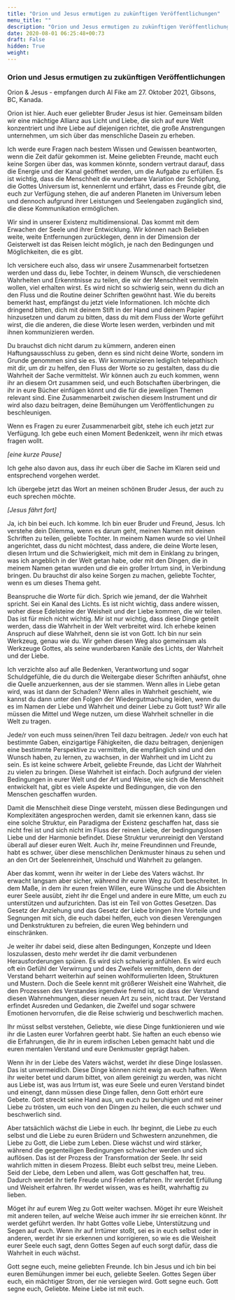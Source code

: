 ```yaml
---
title: "Orion und Jesus ermutigen zu zukünftigen Veröffentlichungen"
menu_title: ""
description: "Orion und Jesus ermutigen zu zukünftigen Veröffentlichungen"
date: 2020-08-01 06:25:48+00:73
draft: False
hidden: True
weight:
---
```

### Orion und Jesus ermutigen zu zukünftigen Veröffentlichungen

Orion & Jesus - empfangen durch Al Fike am 27. Oktober 2021, Gibsons, BC, Kanada.

Orion ist hier. Auch euer geliebter Bruder Jesus ist hier. Gemeinsam bilden wir eine mächtige Allianz aus Licht und Liebe, die sich auf eure Welt konzentriert und ihre Liebe auf diejenigen richtet, die große Anstrengungen unternehmen, um sich über das menschliche Dasein zu erheben.

Ich werde eure Fragen nach bestem Wissen und Gewissen beantworten, wenn die Zeit dafür gekommen ist. Meine geliebten Freunde, macht euch keine Sorgen über das, was kommen könnte, sondern vertraut darauf, dass die Energie und der Kanal geöffnet werden, um die Aufgabe zu erfüllen. Es ist wichtig, dass die Menschheit die wunderbare Variation der Schöpfung, die Gottes Universum ist, kennenlernt und erfährt, dass es Freunde gibt, die euch zur Verfügung stehen, die auf anderen Planeten im Universum leben und dennoch aufgrund ihrer Leistungen und Seelengaben zugänglich sind, die diese Kommunikation ermöglichen.

Wir sind in unserer Existenz multidimensional. Das kommt mit dem Erwachen der Seele und ihrer Entwicklung. Wir können nach Belieben weite, weite Entfernungen zurücklegen, denn in der Dimension der Geisterwelt ist das Reisen leicht möglich, je nach den Bedingungen und Möglichkeiten, die es gibt.

Ich versichere euch also, dass wir unsere Zusammenarbeit fortsetzen werden und dass du, liebe Tochter, in deinem Wunsch, die verschiedenen Wahrheiten und Erkenntnisse zu teilen, die wir der Menschheit vermitteln wollen, viel erhalten wirst. Es wird nicht so schwierig sein, wenn du dich an den Fluss und die Routine deiner Schriften gewöhnt hast. Wie du bereits bemerkt hast, empfängst du jetzt viele Informationen. Ich möchte dich dringend bitten, dich mit deinem Stift in der Hand und deinem Papier hinzusetzen und darum zu bitten, dass du mit dem Fluss der Worte geführt wirst, die die anderen, die diese Worte lesen werden, verbinden und mit ihnen kommunizieren werden.

Du brauchst dich nicht darum zu kümmern, anderen einen Haftungsausschluss zu geben, denn es sind nicht deine Worte, sondern im Grunde genommen sind sie es. Wir kommunizieren lediglich telepathisch mit dir, um dir zu helfen, den Fluss der Worte so zu gestalten, dass du die Wahrheit der Sache vermittelst. Wir können auch zu euch kommen, wenn ihr an diesem Ort zusammen seid, und euch Botschaften überbringen, die ihr in eure Bücher einfügen könnt und die für die jeweiligen Themen relevant sind. Eine Zusammenarbeit zwischen diesem Instrument und dir wird also dazu beitragen, deine Bemühungen um Veröffentlichungen zu beschleunigen.

Wenn es Fragen zu eurer Zusammenarbeit gibt, stehe ich euch jetzt zur Verfügung. Ich gebe euch einen Moment Bedenkzeit, wenn ihr mich etwas fragen wollt.

*[eine kurze Pause]*

Ich gehe also davon aus, dass ihr euch über die Sache im Klaren seid und entsprechend vorgehen werdet.

Ich übergebe jetzt das Wort an meinen schönen Bruder Jesus, der auch zu euch sprechen möchte.

*[Jesus fährt fort]*

Ja, ich bin bei euch. Ich komme. Ich bin euer Bruder und Freund, Jesus. Ich verstehe dein Dilemma, wenn es darum geht, meinen Namen mit deinen Schriften zu teilen, geliebte Tochter. In meinem Namen wurde so viel Unheil angerichtet, dass du nicht möchtest, dass andere, die deine Worte lesen, diesen Irrtum und die Schwierigkeit, mich mit dem in Einklang zu bringen, was ich angeblich in der Welt getan habe, oder mit den Dingen, die in meinem Namen getan wurden und die ein großer Irrtum sind, in Verbindung bringen. Du brauchst dir also keine Sorgen zu machen, geliebte Tochter, wenn es um dieses Thema geht.

Beanspruche die Worte für dich. Sprich wie jemand, der die Wahrheit spricht. Sei ein Kanal des Lichts. Es ist nicht wichtig, dass andere wissen, woher diese Edelsteine der Weisheit und der Liebe kommen, die wir teilen. Das ist für mich nicht wichtig. Mir ist nur wichtig, dass diese Dinge geteilt werden, dass die Wahrheit in der Welt verbreitet wird. Ich erhebe keinen Anspruch auf diese Wahrheit, denn sie ist von Gott. Ich bin nur sein Werkzeug, genau wie du. Wir gehen diesen Weg also gemeinsam als Werkzeuge Gottes, als seine wunderbaren Kanäle des Lichts, der Wahrheit und der Liebe.

Ich verzichte also auf alle Bedenken, Verantwortung und sogar Schuldgefühle, die du durch die Weitergabe dieser Schriften anhäufst, ohne die Quelle anzuerkennen, aus der sie stammen. Wenn alles in Liebe getan wird, was ist dann der Schaden? Wenn alles in Wahrheit geschieht, wie kannst du dann unter den Folgen der Wiedergutmachung leiden, wenn du es im Namen der Liebe und Wahrheit und deiner Liebe zu Gott tust? Wir alle müssen die Mittel und Wege nutzen, um diese Wahrheit schneller in die Welt zu tragen.

Jede/r von euch muss seinen/ihren Teil dazu beitragen. Jede/r von euch hat bestimmte Gaben, einzigartige Fähigkeiten, die dazu beitragen, denjenigen eine bestimmte Perspektive zu vermitteln, die empfänglich sind und den Wunsch haben, zu lernen, zu wachsen, in der Wahrheit und im Licht zu sein. Es ist keine schwere Arbeit, geliebte Freunde, das Licht der Wahrheit zu vielen zu bringen. Diese Wahrheit ist einfach. Doch aufgrund der vielen Bedingungen in eurer Welt und der Art und Weise, wie sich die Menschheit entwickelt hat, gibt es viele Aspekte und Bedingungen, die von den Menschen geschaffen wurden.

Damit die Menschheit diese Dinge versteht, müssen diese Bedingungen und Komplexitäten angesprochen werden, damit sie erkennen kann, dass sie eine solche Struktur, ein Paradigma der Existenz geschaffen hat, dass sie nicht frei ist und sich nicht im Fluss der reinen Liebe, der bedingungslosen Liebe und der Harmonie befindet. Diese Struktur verunreinigt den Verstand überall auf dieser euren Welt. Auch ihr, meine Freundinnen und Freunde, habt es schwer, über diese menschlichen Denkmuster hinaus zu sehen und an den Ort der Seelenreinheit, Unschuld und Wahrheit zu gelangen.

Aber das kommt, wenn ihr weiter in der Liebe des Vaters wächst. Ihr erwacht langsam aber sicher, während ihr euren Weg zu Gott beschreitet. In dem Maße, in dem ihr euren freien Willen, eure Wünsche und die Absichten eurer Seele ausübt, zieht ihr die Engel und andere in eure Mitte, um euch zu unterstützen und aufzurichten. Das ist ein Teil von Gottes Gesetzen. Das Gesetz der Anziehung und das Gesetz der Liebe bringen ihre Vorteile und Segnungen mit sich, die euch dabei helfen, euch von diesen Verengungen und Denkstrukturen zu befreien, die euren Weg behindern und einschränken.

Je weiter ihr dabei seid, diese alten Bedingungen, Konzepte und Ideen loszulassen, desto mehr werdet ihr die damit verbundenen Herausforderungen spüren. Es wird sich schwierig anfühlen. Es wird euch oft ein Gefühl der Verwirrung und des Zweifels vermitteln, denn der Verstand beharrt weiterhin auf seinen wohlformulierten Ideen, Strukturen und Mustern. Doch die Seele kennt mit größerer Weisheit eine Wahrheit, die den Prozessen des Verstandes irgendwie fremd ist, so dass der Verstand diesen Wahrnehmungen, dieser neuen Art zu sein, nicht traut. Der Verstand erfindet Ausreden und Gedanken, die Zweifel und sogar schwere Emotionen hervorrufen, die die Reise schwierig und beschwerlich machen.

Ihr müsst selbst verstehen, Geliebte, wie diese Dinge funktionieren und wie ihr die Lasten eurer Vorfahren geerbt habt. Sie haften an euch ebenso wie die Erfahrungen, die ihr in eurem irdischen Leben gemacht habt und die euren mentalen Verstand und eure Denkmuster geprägt haben.

Wenn ihr in der Liebe des Vaters wächst, werdet ihr diese Dinge loslassen. Das ist unvermeidlich. Diese Dinge können nicht ewig an euch haften. Wenn ihr weiter betet und darum bittet, von allem gereinigt zu werden, was nicht aus Liebe ist, was aus Irrtum ist, was eure Seele und euren Verstand bindet und einengt, dann müssen diese Dinge fallen, denn Gott erhört eure Gebete. Gott streckt seine Hand aus, um euch zu beruhigen und mit seiner Liebe zu trösten, um euch von den Dingen zu heilen, die euch schwer und beschwerlich sind.

Aber tatsächlich wächst die Liebe in euch. Ihr beginnt, die Liebe zu euch selbst und die Liebe zu euren Brüdern und Schwestern anzunehmen, die Liebe zu Gott, die Liebe zum Leben. Diese wächst und wird stärker, während die gegenteiligen Bedingungen schwächer werden und sich auflösen. Das ist der Prozess der Transformation der Seele. Ihr seid wahrlich mitten in diesem Prozess. Bleibt euch selbst treu, meine Lieben. Seid der Liebe, dem Leben und allem, was Gott geschaffen hat, treu. Dadurch werdet ihr tiefe Freude und Frieden erfahren. Ihr werdet Erfüllung und Weisheit erfahren. Ihr werdet wissen, was es heißt, wahrhaftig zu lieben.

Möget ihr auf eurem Weg zu Gott weiter wachsen. Möget ihr eure Weisheit mit anderen teilen, auf welche Weise auch immer ihr sie erreichen könnt. Ihr werdet geführt werden. Ihr habt Gottes volle Liebe, Unterstützung und Segen auf euch. Wenn ihr auf Irrtümer stoßt, sei es in euch selbst oder in anderen, werdet ihr sie erkennen und korrigieren, so wie es die Weisheit eurer Seele euch sagt, denn Gottes Segen auf euch sorgt dafür, dass die Wahrheit in euch wächst.

Gott segne euch, meine geliebten Freunde. Ich bin Jesus und ich bin bei euren Bemühungen immer bei euch, geliebte Seelen. Gottes Segen über euch, ein mächtiger Strom, der nie versiegen wird. Gott segne euch. Gott segne euch, Geliebte. Meine Liebe ist mit euch.
